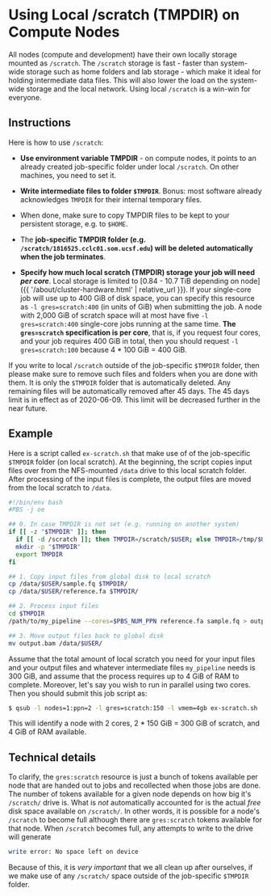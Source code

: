 # Using Local /scratch (TMPDIR) on Compute Nodes

All nodes (compute and development) have their own locally storage mounted as `/scratch`.  The `/scratch` storage is fast - faster than system-wide storage such as home folders and lab storage - which make it ideal for holding intermediate data files.  This will also lower the load on the system-wide storage and the local network.  Using local `/scratch` is a win-win for everyone.

## Instructions

Here is how to use `/scratch`:

* **Use environment variable TMPDIR** - on compute nodes, it points to an already created job-specific folder under local `/scratch`.  On other machines, you need to set it.

* **Write intermediate files to folder `$TMPDIR`**.  Bonus: most software already acknowledges `TMPDIR` for their internal temporary files.

* When done, make sure to copy TMPDIR files to be kept to your persistent storage, e.g. to `$HOME`.

* The **job-specific TMPDIR folder (e.g. `/scratch/1816525.cclc01.som.ucsf.edu`) will be deleted automatically when the job terminates**.

* **Specify how much local scratch (TMPDIR) storage your job will need _per core_**.  Local storage is limited to [0.84 - 10.7 TiB depending on node]({{ '/about/cluster-hardware.html' | relative_url }}).  If your single-core job will use up to 400 GiB of disk space, you can specify this resource as `-l gres=scratch:400` (in units of GiB) when submitting the job.  A node with 2,000 GiB of scratch space will at most have five `-l gres=scratch:400` single-core jobs running at the same time.  **The `gres=scratch` specification is per core**, that is, if you request four cores, and your job requires 400 GiB in total, then you should request `-l gres=scratch:100` because 4 * 100 GiB = 400 GiB.


<div class="alert alert-warning" role="alert">
If you write to local <code>/scratch</code> outside of the job-specific <code>$TMPDIR</code> folder, then please make sure to remove such files and folders when you are done with them.  It is only the <code>$TMPDIR</code> folder that is automatically deleted.  Any remaining files will be automatically removed after 45 days.  The 45 days limit is in effect as of 2020-06-09. This limit will be decreased further in the near future.
</div>


## Example

Here is a script called `ex-scratch.sh` that make use of of the job-specific `$TMPDIR` folder (on local scratch).  At the beginning, the script copies input files over from the NFS-mounted `/data` drive to this local scratch folder.  After processing of the input files is complete, the output files are moved from the local scratch to `/data`.

```sh
#!/bin/env bash
#PBS -j oe

## 0. In case TMPDIR is not set (e.g. running on another system)
if [[ -z "$TMPDIR" ]]; then
  if [[ -d /scratch ]]; then TMPDIR=/scratch/$USER; else TMPDIR=/tmp/$USER; fi
  mkdir -p "$TMPDIR"
  export TMPDIR
fi

## 1. Copy input files from global disk to local scratch
cp /data/$USER/sample.fq $TMPDIR/
cp /data/$USER/reference.fa $TMPDIR/

## 2. Process input files
cd $TMPDIR
/path/to/my_pipeline --cores=$PBS_NUM_PPN reference.fa sample.fq > output.bam

## 3. Move output files back to global disk
mv output.bam /data/$USER/
```

Assume that the total amount of local scratch you need for your input files and your output files and whatever intermediate files `my_pipeline` needs is 300 GiB, and assume that the process requires up to 4 GiB of RAM to complete.  Moreover, let's say you wish to run in parallel using two cores.  Then you should submit this job script as:
```sh
$ qsub -l nodes=1:ppn=2 -l gres=scratch:150 -l vmem=4gb ex-scratch.sh
```
This will identify a node with 2 cores, 2 * 150 GiB = 300 GiB of scratch, and 4 GiB of RAM available.


## Technical details

To clarify, the `gres:scratch` resource is just a bunch of tokens available per node that are handed out to jobs and recollected when those jobs are done.  The number of tokens available for a given node depends on how big it's `/scratch/` drive is.  What is _not_ automatically accounted for is the actual _free_ disk space available on `/scratch/`.  In other words, it is possible for a node's `/scratch` to become full although there are `gres:scratch` tokens available for that node.  When `/scratch` becomes full, any attempts to write to the drive will generate
```sh
write error: No space left on device
```
Because of this, it is _very important_ that we all clean up after ourselves, if we make use of any `/scratch/` space outside of the job-specific `$TMPDIR` folder.
